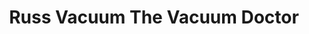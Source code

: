 ---
title: "Russ Vacuum The Vacuum Doctor"
url: /grand-junction/russ-vacuum-the-vacuum-doctor/
shop: vacuum cleaner
---